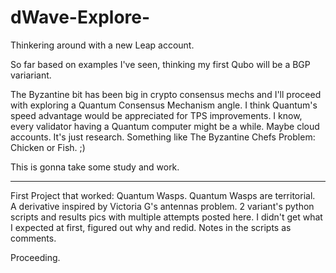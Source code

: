 # dWave-Explore-
Thinkering around with a new Leap account.

So far based on examples I've seen, thinking my first Qubo will be a BGP variariant.

The Byzantine bit has been big in crypto consensus mechs and I'll proceed with exploring a
Quantum Consensus Mechanism angle. I think Quantum's speed advantage would be appreciated 
for TPS improvements. I know, every validator having a Quantum computer might be a while. 
Maybe cloud accounts. It's just research. Something like The Byzantine Chefs Problem: Chicken or Fish. ;)

This is gonna take some study and work.

-----
First Project that worked:  Quantum Wasps. Quantum Wasps are territorial.  
A derivative inspired by Victoria G's antennas problem. 2 variant's python scripts and results pics 
with multiple attempts posted here. I didn't get what I expected at first, figured out why and redid.
Notes in the scripts as comments.



Proceeding.



